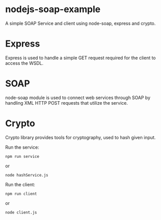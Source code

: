 # nodejs-soap-example
A simple SOAP Service and client using node-soap, express and crypto.

# Express
Express is used to handle a simple GET request required for the client to access the WSDL.

# SOAP
node-soap module is used to connect web services through SOAP by handling XML HTTP POST requests that utilize the service.

# Crypto
Crypto library provides tools for cryptography, used to hash given input.

Run the service:
```
npm run service
```
or
```
node hashService.js
```

Run the client:
```
npm run client
```
or
```
node client.js
```
